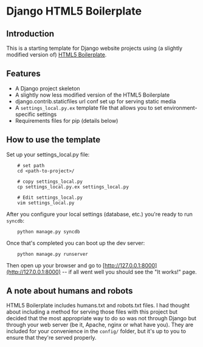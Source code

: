 # Django HTML5 Boilerplate

## Introduction

This is a starting template for Django website projects using (a slightly modified version of)
[HTML5 Boilerplate](http://html5boilerplate.com).



## Features

* A Django project skeleton
* A slightly now less modified version of the HTML5 Boilerplate
* django.contrib.staticfiles url conf set up for serving static media
* A `settings_local.py.ex` template file that allows you to set environment-specific settings
* Requirements files for pip (details below)


## How to use the template

Set up your settings_local.py file:

        # set path
        cd <path-to-project>/
         
        # copy settings_local.py
        cp settings_local.py.ex settings_local.py
        
        # Edit settings_local.py
        vim settings_local.py
        

After you configure your local settings (database, etc.) you're ready to run `syncdb`:

        python manage.py syncdb

Once that's completed you can boot up the dev server:

        python manage.py runserver

Then open up your browser and go to [http://127.0.0.1:8000](http://127.0.0.1:8000) -- if all went well you should see the "It works!" page.


## A note about humans and robots

HTML5 Boilerplate includes humans.txt and robots.txt files. I had thought about including a method for serving those files with this project but decided that the most appropriate way to do so was not through Django but through your web server (be it, Apache, nginx or what have you). They are included for your convenience in the `config/` folder, but it's up to you to ensure that they're served properly.
